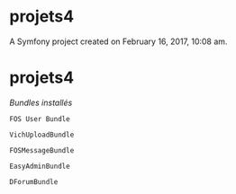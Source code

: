 projets4
========

A Symfony project created on February 16, 2017, 10:08 am.
# projets4

_Bundles installés_

`FOS User Bundle`

`VichUploadBundle`

`FOSMessageBundle`

`EasyAdminBundle`

`DForumBundle`